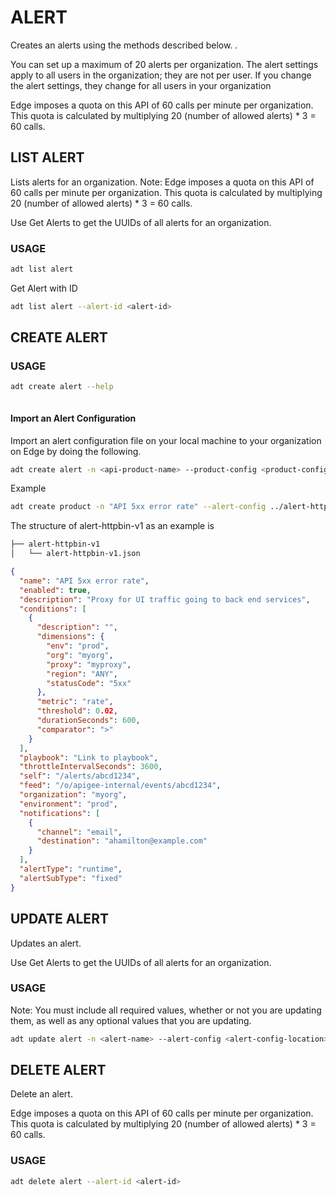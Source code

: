 # ALERT
Creates an alerts using the methods described below. .


You can set up a maximum of 20 alerts per organization. The alert settings apply to all users in the organization; they are not per user. If you change the alert settings, they change for all users in your organization

Edge imposes a quota on this API of 60 calls per minute per organization. This quota is calculated by multiplying 20 (number of allowed alerts) * 3 = 60 calls.

## LIST ALERT

Lists alerts for an organization.
Note: Edge imposes a quota on this API of 60 calls per minute per organization. This quota is calculated by multiplying 20 (number of allowed alerts) * 3 = 60 calls.

Use Get Alerts to get the UUIDs of all alerts for an organization.

### USAGE
```sh
adt list alert
```

Get Alert with ID

```sh
adt list alert --alert-id <alert-id>
```


## CREATE ALERT

### USAGE

```sh
adt create alert --help
```

```sh

```                            
  
#### Import an Alert Configuration

Import an alert configuration file on your local machine to your organization on Edge by doing the following.


```sh
adt create alert -n <api-product-name> --product-config <product-config-location>
```

Example

```sh
adt create product -n "API 5xx error rate" --alert-config ../alert-httpbin-v1/alert-httpbin-v1.json
```

The structure of alert-httpbin-v1 as an example is

```sh
├── alert-httpbin-v1
│   └── alert-httpbin-v1.json
```

```json
{
  "name": "API 5xx error rate",
  "enabled": true,
  "description": "Proxy for UI traffic going to back end services",
  "conditions": [
    {
      "description": "",
      "dimensions": {
        "env": "prod",
        "org": "myorg",
        "proxy": "myproxy",
        "region": "ANY",
        "statusCode": "5xx"
      },
      "metric": "rate",
      "threshold": 0.02,
      "durationSeconds": 600,
      "comparator": ">"
    }
  ],
  "playbook": "Link to playbook",
  "throttleIntervalSeconds": 3600,
  "self": "/alerts/abcd1234",
  "feed": "/o/apigee-internal/events/abcd1234",
  "organization": "myorg",
  "environment": "prod",
  "notifications": [
    {
      "channel": "email",
      "destination": "ahamilton@example.com"
    }
  ],
  "alertType": "runtime",
  "alertSubType": "fixed"
}
```

## UPDATE ALERT

Updates an alert.

Use Get Alerts to get the UUIDs of all alerts for an organization. 


### USAGE

Note: You must include all required values, whether or not you are updating them, as well as any optional values that you are updating.

```sh
adt update alert -n <alert-name> --alert-config <alert-config-location>
```

## DELETE ALERT

Delete an alert.

Edge imposes a quota on this API of 60 calls per minute per organization. This quota is calculated by multiplying 20 (number of allowed alerts) * 3 = 60 calls.


### USAGE

```sh
adt delete alert --alert-id <alert-id>
```
